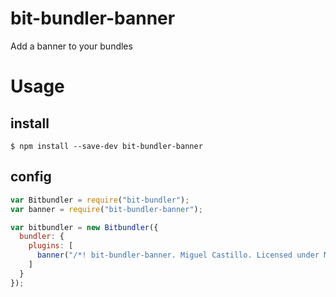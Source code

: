 # bit-bundler-banner
Add a banner to your bundles

# Usage

## install
```
$ npm install --save-dev bit-bundler-banner
```

## config

``` javascript
var Bitbundler = require("bit-bundler");
var banner = require("bit-bundler-banner");

var bitbundler = new Bitbundler({
  bundler: {
    plugins: [
      banner("/*! bit-bundler-banner. Miguel Castillo. Licensed under MIT */")
    ]
  }
});
```
